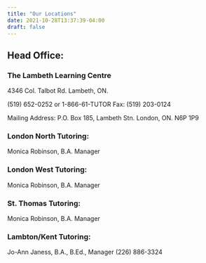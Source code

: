 ```yaml
---
title: "Our Locations"
date: 2021-10-28T13:37:39-04:00
draft: false
---
```


## Head Office:
### The Lambeth Learning Centre
4346 Col. Talbot Rd.
Lambeth, ON.

(519) 652-0252 or 1-866-61-TUTOR
Fax: (519) 203-0124

Mailing Address:
P.O. Box 185, Lambeth Stn.
London, ON.
N6P 1P9 

### London North Tutoring:
Monica Robinson, B.A.
Manager

### London West Tutoring:
Monica Robinson, B.A.
Manager

### St. Thomas Tutoring:
Monica Robinson, B.A.
Manager

### Lambton/Kent Tutoring:
Jo-Ann Janess, B.A., B.Ed.,
Manager
(226) 886-3324